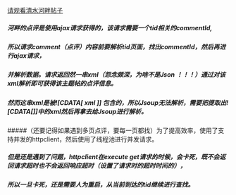 [请观看清水河畔帖子](http://bbs.uestc.edu.cn/forum.php?mod=viewthread&tid=1665546)
##### 河畔的点评是使用ajax请求获得的，该请求需要一个tid相关的commentId,
##### 所以请求comment（点评）内容前要解析tid页面，找出commentId，然后再进行ajax请求，
##### 并解析数据。请求返回然一串xml（怨念颇深，为啥不是Json ！！！）通过对该xml解析即可获得该主题帖的点评信息。
##### 然而这串xml是被![CDATA[ xml ]] 包含的，所以Jsoup无法解析，需要把提取出![CDATA[]]中的xml然后再拿去给Jsoup进行解析。
#####（还要记得如果遇到多页点评，要每一页都找）为了提高效率，使用了支持并发的httpclient，然后使用了线程池进行并发请求。
##### 但是还是遇到了问题，httpclient在execute get请求的时候，会卡死，既不会返回请求超时也不会返回响应超时（设置了请求时的超时时间的），
##### 所以一旦卡死，还是需要人为重启，从当前到达的tid继续进行查找。